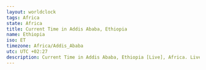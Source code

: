 ```yaml
---
layout: worldclock
tags: Africa
state: Africa
title: Current Time in Addis Ababa, Ethiopia
name: Ethiopia
iso: ET
timezone: Africa/Addis_Ababa
utc: UTC +02:27
description: Current Time in Addis Ababa, Ethiopia [Live], Africa. Live update now time in Addis Ababa, timezone Africa/Addis_Ababa, UTC +02:27, Country ISO code & Current Local Time.
---
```


